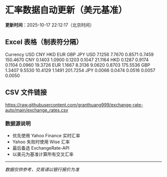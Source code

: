 # 汇率数据自动更新（美元基准）

**更新时间**：2025-10-17 22:12:17（北京时间）

## Excel 表格（制表符分隔）

Currency	USD	CNY	HKD	EUR	GBP	JPY
USD		7.1256	7.7670	0.8571	0.7459	150.4670
CNY	0.1403		1.0900	0.1203	0.1047	21.1164
HKD	0.1287	0.9174		0.1104	0.0960	19.3726
EUR	1.1667	8.3136	9.0620		0.8703	175.5536
GBP	1.3407	9.5530	10.4129	1.1491		201.7254
JPY	0.0066	0.0474	0.0516	0.0057	0.0050	

## CSV 文件链接

https://raw.githubusercontent.com/granthuang999/exchange-rate-auto/main/exchange_rates.csv

### 数据源说明
- 优先使用 Yahoo Finance 实时汇率
- Yahoo 失败时使用 Wise 汇率
- 最后备选 ExchangeRate-API
- 以美元为基准计算所有交叉汇率

---
*数据仅供参考，交易请以银行报价为准*